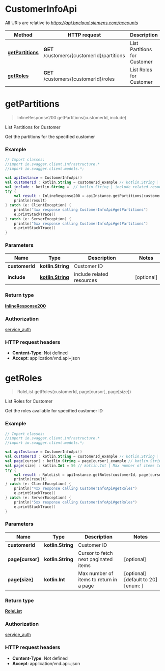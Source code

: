 # CustomerInfoApi

All URIs are relative to *https://api.bpcloud.siemens.com/accounts*

Method | HTTP request | Description
------------- | ------------- | -------------
[**getPartitions**](CustomerInfoApi.md#getPartitions) | **GET** /customers/{customerId}/partitions | List Partitions for Customer
[**getRoles**](CustomerInfoApi.md#getRoles) | **GET** /customers/{customerId}/roles | List Roles for Customer

<a name="getPartitions"></a>
# **getPartitions**
> InlineResponse200 getPartitions(customerId, include)

List Partitions for Customer

Get the partitions for the specified customer

### Example
```kotlin
// Import classes:
//import io.swagger.client.infrastructure.*
//import io.swagger.client.models.*;

val apiInstance = CustomerInfoApi()
val customerId : kotlin.String = customerId_example // kotlin.String | Customer ID
val include : kotlin.String =  // kotlin.String | include related resources
try {
    val result : InlineResponse200 = apiInstance.getPartitions(customerId, include)
    println(result)
} catch (e: ClientException) {
    println("4xx response calling CustomerInfoApi#getPartitions")
    e.printStackTrace()
} catch (e: ServerException) {
    println("5xx response calling CustomerInfoApi#getPartitions")
    e.printStackTrace()
}
```

### Parameters

Name | Type | Description  | Notes
------------- | ------------- | ------------- | -------------
 **customerId** | **kotlin.String**| Customer ID |
 **include** | [**kotlin.String**](.md)| include related resources | [optional]

### Return type

[**InlineResponse200**](InlineResponse200.md)

### Authorization

[service_auth](../README.md#service_auth)

### HTTP request headers

 - **Content-Type**: Not defined
 - **Accept**: application/vnd.api+json

<a name="getRoles"></a>
# **getRoles**
> RoleList getRoles(customerId, page[cursor], page[size])

List Roles for Customer

Get the roles available for specified customer ID

### Example
```kotlin
// Import classes:
//import io.swagger.client.infrastructure.*
//import io.swagger.client.models.*;

val apiInstance = CustomerInfoApi()
val customerId : kotlin.String = customerId_example // kotlin.String | Customer ID
val page[cursor] : kotlin.String = page[cursor]_example // kotlin.String | Cursor to fetch next paginated items
val page[size] : kotlin.Int = 56 // kotlin.Int | Max number of items to return in a page
try {
    val result : RoleList = apiInstance.getRoles(customerId, page[cursor], page[size])
    println(result)
} catch (e: ClientException) {
    println("4xx response calling CustomerInfoApi#getRoles")
    e.printStackTrace()
} catch (e: ServerException) {
    println("5xx response calling CustomerInfoApi#getRoles")
    e.printStackTrace()
}
```

### Parameters

Name | Type | Description  | Notes
------------- | ------------- | ------------- | -------------
 **customerId** | **kotlin.String**| Customer ID |
 **page[cursor]** | **kotlin.String**| Cursor to fetch next paginated items | [optional]
 **page[size]** | **kotlin.Int**| Max number of items to return in a page | [optional] [default to 20] [enum: ]

### Return type

[**RoleList**](RoleList.md)

### Authorization

[service_auth](../README.md#service_auth)

### HTTP request headers

 - **Content-Type**: Not defined
 - **Accept**: application/vnd.api+json

